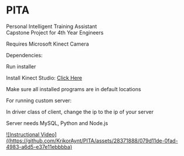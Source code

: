# PITA
Personal Intelligent Training Assistant  
Capstone Project for 4th Year Engineers  

Requires Microsoft Kinect Camera

Dependencies:

Run installer

Install Kinect Studio: [Click Here](https://www.microsoft.com/en-ca/download/details.aspx?id=44561)

Make sure all installed programs are in default locations

For running custom server:

In driver class of client, change the ip to the ip of your server

Server needs MySQL, Python and Node.js 

[![Instructional Video]((https://github.com/KrikorAynt/PITA/assets/28371888/079d11de-0fad-4983-a6d5-e37e11ebbbba)](https://youtu.be/PtywihQrjfU)

